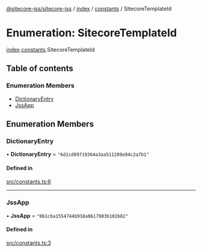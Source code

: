 [@sitecore-jss/sitecore-jss](../README.md) / [index](../modules/index.md) / [constants](../modules/index.constants.md) / SitecoreTemplateId

# Enumeration: SitecoreTemplateId

[index](../modules/index.md).[constants](../modules/index.constants.md).SitecoreTemplateId

## Table of contents

### Enumeration Members

- [DictionaryEntry](index.constants.SitecoreTemplateId.md#dictionaryentry)
- [JssApp](index.constants.SitecoreTemplateId.md#jssapp)

## Enumeration Members

### DictionaryEntry

• **DictionaryEntry** = ``"6d1cd89719364a3aa511289a94c2a7b1"``

#### Defined in

[src/constants.ts:6](https://github.com/Sitecore/jss/blob/f8d5f67b8/packages/sitecore-jss/src/constants.ts#L6)

___

### JssApp

• **JssApp** = ``"061cba1554744b918a0617903b102b82"``

#### Defined in

[src/constants.ts:3](https://github.com/Sitecore/jss/blob/f8d5f67b8/packages/sitecore-jss/src/constants.ts#L3)

